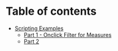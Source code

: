 # Table of contents

* [Scripting Examples](README.md)
  * [Part 1 - Onclick Filter for Measures](scripting-examples/part-1-onclick-filter-for-measures.md)
  * [Part 2](scripting-examples/part-2.md)
